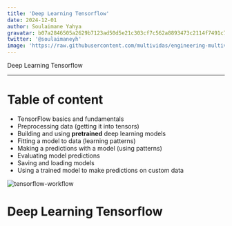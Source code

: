 ```yaml
---
title: 'Deep Learning Tensorflow'
date: 2024-12-01
author: Soulaimane Yahya
gravatar: b07a2846505a2629b7123ad50d5e21c303cf7c562a8893473c2114f7491c7796
twitter: '@soulaimaneyh'
image: 'https://raw.githubusercontent.com/multividas/engineering-multividas/main/thumbnails/1736855855538.png'
---
```


Deep Learning Tensorflow

---

# Table of content

- TensorFlow basics and fundamentals
- Preprocessing data (getting it into tensors)
- Building and using **pretrained** deep learning models
- Fitting a model to data (learning patterns)
- Making a predictions with a model (using patterns)
- Evaluating model predictions
- Saving and loading models
- Using a trained model to make predictions on custom data

<img src="https://engineering.multividas.com/posts-imgs/17368558555381.png" alt="tensorflow-workflow" />

# Deep Learning Tensorflow
